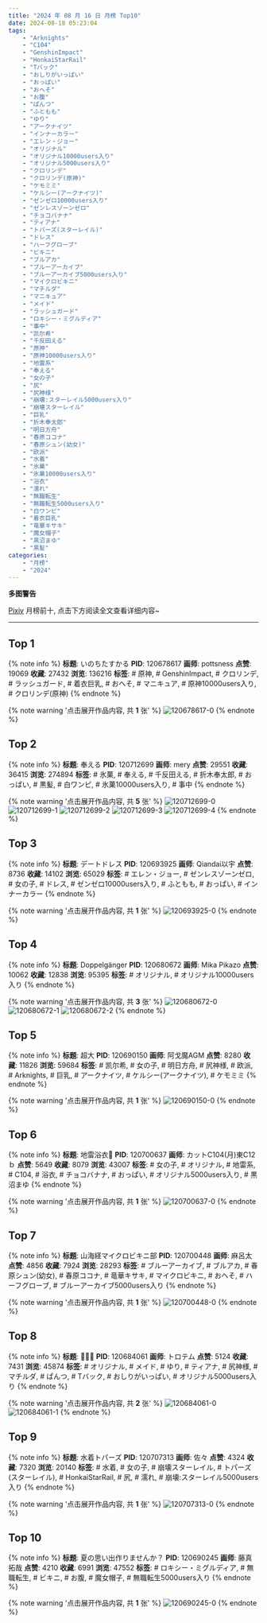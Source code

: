 ```yaml
---
title: "2024 年 08 月 16 日 月榜 Top10"
date: 2024-08-18 05:23:04
tags:
    - "Arknights"
    - "C104"
    - "GenshinImpact"
    - "HonkaiStarRail"
    - "Tバック"
    - "おしりがいっぱい"
    - "おっぱい"
    - "おへそ"
    - "お腹"
    - "ぱんつ"
    - "ふともも"
    - "ゆり"
    - "アークナイツ"
    - "インナーカラー"
    - "エレン・ジョー"
    - "オリジナル"
    - "オリジナル10000users入り"
    - "オリジナル5000users入り"
    - "クロリンデ"
    - "クロリンデ(原神)"
    - "ケモミミ"
    - "ケルシー(アークナイツ)"
    - "ゼンゼロ10000users入り"
    - "ゼンレスゾーンゼロ"
    - "チョコバナナ"
    - "ティアナ"
    - "トパーズ(スターレイル)"
    - "ドレス"
    - "ハーフグローブ"
    - "ビキニ"
    - "ブルアカ"
    - "ブルーアーカイブ"
    - "ブルーアーカイブ5000users入り"
    - "マイクロビキニ"
    - "マチルダ"
    - "マニキュア"
    - "メイド"
    - "ラッシュガード"
    - "ロキシー・ミグルディア"
    - "事中"
    - "凯尔希"
    - "千反田える"
    - "原神"
    - "原神10000users入り"
    - "地雷系"
    - "奉える"
    - "女の子"
    - "尻"
    - "尻神様"
    - "崩壊:スターレイル5000users入り"
    - "崩壊スターレイル"
    - "巨乳"
    - "折木奉太郎"
    - "明日方舟"
    - "春原ココナ"
    - "春原シュン(幼女)"
    - "欧派"
    - "水着"
    - "氷菓"
    - "氷菓10000users入り"
    - "浴衣"
    - "濡れ"
    - "無職転生"
    - "無職転生5000users入り"
    - "白ワンピ"
    - "着衣巨乳"
    - "竜華キサキ"
    - "魔女帽子"
    - "黒沼まゆ"
    - "黒髪"
categories:
    - "月榜"
    - "2024"
---
```


<i class="fa fa-triangle-exclamation"></i>**多图警告**<i class="fa fa-triangle-exclamation"></i>

[Pixiv](https://www.pixiv.net/) 月榜前十, 点击下方阅读全文查看详细内容~

<!-- more -->

---

## Top 1

{% note info %}
**标题**: いのちたすかる
**PID**: 120678617 **画师**: pottsness
**点赞**: 19069 **收藏**: 27432 **浏览**: 136216
**标签**: # 原神, # GenshinImpact, # クロリンデ, # ラッシュガード, # 着衣巨乳, # おへそ, # マニキュア, # 原神10000users入り, # クロリンデ(原神)
{% endnote %}

{% note warning '点击展开作品内容, 共 **1** 张' %}
![120678617-0](https://i.pixiv.re/img-original/img/2024/07/20/00/00/30/120678617_p0.jpg)
{% endnote %}

## Top 2

{% note info %}
**标题**: 奉える
**PID**: 120712699 **画师**: mery
**点赞**: 29551 **收藏**: 36415 **浏览**: 274894
**标签**: # 氷菓, # 奉える, # 千反田える, # 折木奉太郎, # おっぱい, # 黒髪, # 白ワンピ, # 氷菓10000users入り, # 事中
{% endnote %}

{% note warning '点击展开作品内容, 共 **5** 张' %}
![120712699-0](https://i.pixiv.re/img-original/img/2024/07/21/01/53/54/120712699_p0.png)
![120712699-1](https://i.pixiv.re/img-original/img/2024/07/21/01/53/54/120712699_p1.png)
![120712699-2](https://i.pixiv.re/img-original/img/2024/07/21/01/53/54/120712699_p2.png)
![120712699-3](https://i.pixiv.re/img-original/img/2024/07/21/01/53/54/120712699_p3.png)
![120712699-4](https://i.pixiv.re/img-original/img/2024/07/21/01/53/54/120712699_p4.png)
{% endnote %}

## Top 3

{% note info %}
**标题**: デートドレス
**PID**: 120693925 **画师**: Qiandai以宇
**点赞**: 8736 **收藏**: 14102 **浏览**: 65029
**标签**: # エレン・ジョー, # ゼンレスゾーンゼロ, # 女の子, # ドレス, # ゼンゼロ10000users入り, # ふともも, # おっぱい, # インナーカラー
{% endnote %}

{% note warning '点击展开作品内容, 共 **1** 张' %}
![120693925-0](https://i.pixiv.re/img-original/img/2024/07/20/15/04/58/120693925_p0.png)
{% endnote %}

## Top 4

{% note info %}
**标题**: Doppelgänger
**PID**: 120680672 **画师**: Mika Pikazo
**点赞**: 10062 **收藏**: 12838 **浏览**: 95395
**标签**: # オリジナル, # オリジナル10000users入り
{% endnote %}

{% note warning '点击展开作品内容, 共 **3** 张' %}
![120680672-0](https://i.pixiv.re/img-original/img/2024/07/20/00/56/03/120680672_p0.png)
![120680672-1](https://i.pixiv.re/img-original/img/2024/07/20/00/56/03/120680672_p1.png)
![120680672-2](https://i.pixiv.re/img-original/img/2024/07/20/00/56/03/120680672_p2.png)
{% endnote %}

## Top 5

{% note info %}
**标题**: 超大
**PID**: 120690150 **画师**: 阿戈魔AGM
**点赞**: 8280 **收藏**: 11826 **浏览**: 59684
**标签**: # 凯尔希, # 女の子, # 明日方舟, # 尻神様, # 欧派, # Arknights, # 巨乳, # アークナイツ, # ケルシー(アークナイツ), # ケモミミ
{% endnote %}

{% note warning '点击展开作品内容, 共 **1** 张' %}
![120690150-0](https://i.pixiv.re/img-original/img/2024/07/20/11/56/48/120690150_p0.jpg)
{% endnote %}

## Top 6

{% note info %}
**标题**: 地雷浴衣🎀
**PID**: 120700637 **画师**: カットC104(月)東C12ｂ
**点赞**: 5649 **收藏**: 8079 **浏览**: 43007
**标签**: # 女の子, # オリジナル, # 地雷系, # C104, # 浴衣, # チョコバナナ, # おっぱい, # オリジナル5000users入り, # 黒沼まゆ
{% endnote %}

{% note warning '点击展开作品内容, 共 **1** 张' %}
![120700637-0](https://i.pixiv.re/img-original/img/2024/07/20/19/50/54/120700637_p0.png)
{% endnote %}

## Top 7

{% note info %}
**标题**: 山海経マイクロビキニ部
**PID**: 120700448 **画师**: 麻呂太
**点赞**: 4856 **收藏**: 7924 **浏览**: 28293
**标签**: # ブルーアーカイブ, # ブルアカ, # 春原シュン(幼女), # 春原ココナ, # 竜華キサキ, # マイクロビキニ, # おへそ, # ハーフグローブ, # ブルーアーカイブ5000users入り
{% endnote %}

{% note warning '点击展开作品内容, 共 **1** 张' %}
![120700448-0](https://i.pixiv.re/img-original/img/2024/07/20/19/43/04/120700448_p0.png)
{% endnote %}

## Top 8

{% note info %}
**标题**: 🍑🍑🍑
**PID**: 120684061 **画师**: トロテム
**点赞**: 5124 **收藏**: 7431 **浏览**: 45874
**标签**: # オリジナル, # メイド, # ゆり, # ティアナ, # 尻神様, # マチルダ, # ぱんつ, # Tバック, # おしりがいっぱい, # オリジナル5000users入り
{% endnote %}

{% note warning '点击展开作品内容, 共 **2** 张' %}
![120684061-0](https://i.pixiv.re/img-original/img/2024/07/20/04/41/16/120684061_p0.jpg)
![120684061-1](https://i.pixiv.re/img-original/img/2024/07/20/04/41/16/120684061_p1.jpg)
{% endnote %}

## Top 9

{% note info %}
**标题**: 水着トパーズ
**PID**: 120707313 **画师**: 佐々
**点赞**: 4324 **收藏**: 7320 **浏览**: 20140
**标签**: # 水着, # 女の子, # 崩壊スターレイル, # トパーズ(スターレイル), # HonkaiStarRail, # 尻, # 濡れ, # 崩壊:スターレイル5000users入り
{% endnote %}

{% note warning '点击展开作品内容, 共 **1** 张' %}
![120707313-0](https://i.pixiv.re/img-original/img/2024/07/20/23/04/10/120707313_p0.jpg)
{% endnote %}

## Top 10

{% note info %}
**标题**: 夏の思い出作りませんか？
**PID**: 120690245 **画师**: 藤真拓哉
**点赞**: 4210 **收藏**: 6991 **浏览**: 47552
**标签**: # ロキシー・ミグルディア, # 無職転生, # ビキニ, # お腹, # 魔女帽子, # 無職転生5000users入り
{% endnote %}

{% note warning '点击展开作品内容, 共 **1** 张' %}
![120690245-0](https://i.pixiv.re/img-original/img/2024/07/20/12/00/09/120690245_p0.jpg)
{% endnote %}
